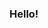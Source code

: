 ### Hello!

<!--
**HashtagOfficialAccount/HashtagOfficialAccount** is a ✨ _special_ ✨ repository because its `README.md` (this file) appears on your GitHub profile.
I have repositories with USACO Solutions, Machine Learning Projects, and Python Projects.
